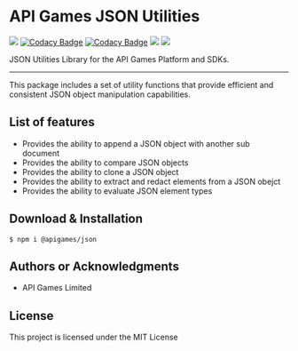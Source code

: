 # API Games JSON Utilities

![](https://img.shields.io/badge/build-passing-brightgreen)
[![Codacy Badge](https://app.codacy.com/project/badge/Grade/6aba1020060a467899666e3f1884d37f)](https://www.codacy.com/gh/apigames-public/json/dashboard?utm_source=github.com&amp;utm_medium=referral&amp;utm_content=apigames-public/json&amp;utm_campaign=Badge_Grade)
[![Codacy Badge](https://app.codacy.com/project/badge/Coverage/6aba1020060a467899666e3f1884d37f)](https://www.codacy.com/gh/apigames-public/json/dashboard?utm_source=github.com&utm_medium=referral&utm_content=apigames-public/json&utm_campaign=Badge_Coverage)
![](https://img.shields.io/npm/v/@apigames/json)
![](https://img.shields.io/badge/license-MIT-blue)

JSON Utilities Library for the API Games Platform and SDKs.

* * *

This package includes a set of utility functions that provide efficient and consistent JSON object manipulation capabilities.

## List of features

*   Provides the ability to append a JSON object with another sub document
*   Provides the ability to compare JSON objects
*   Provides the ability to clone a JSON object
*   Provides the ability to extract and redact elements from a JSON obejct
*   Provides the ability to evaluate JSON element types

## Download & Installation

```shell 
$ npm i @apigames/json 
```

## Authors or Acknowledgments

*   API Games Limited

## License

This project is licensed under the MIT License
